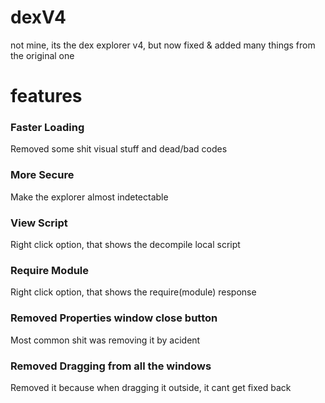 # dexV4
not mine, its the dex explorer v4, but now fixed & added many things from the original one

# features

### Faster Loading
Removed some shit visual stuff and dead/bad codes

### More Secure
Make the explorer almost indetectable

### View Script
Right click option, that shows the decompile local script

### Require Module
Right click option, that shows the require(module) response

### Removed Properties window close button
Most common shit was removing it by acident

### Removed Dragging from all the windows
Removed it because when dragging it outside, it cant get fixed back
